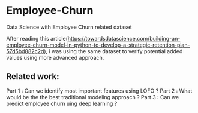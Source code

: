 # Employee-Churn
Data Science with Employee Churn related dataset

After reading this article(https://towardsdatascience.com/building-an-employee-churn-model-in-python-to-develop-a-strategic-retention-plan-57d5bd882c2d), i was using the same dataset to verify potential added values using more advanced approach.

## Related work:
Part 1 : Can we identify most important features using LOFO ?
Part 2 : What would be the the best traditional modeling approach ?
Part 3 : Can we predict employee churn uing deep learning ?
